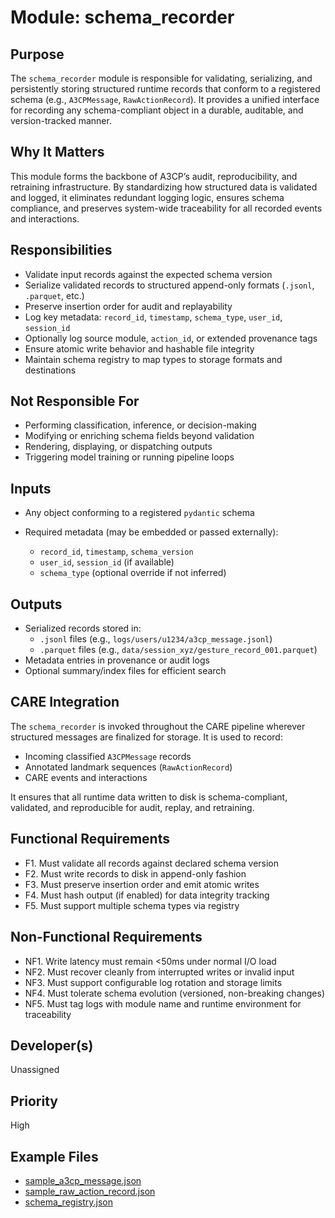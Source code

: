 # Module: schema_recorder

## Purpose
The `schema_recorder` module is responsible for validating, serializing, and persistently storing structured runtime records that conform to a registered schema (e.g., `A3CPMessage`, `RawActionRecord`). It provides a unified interface for recording any schema-compliant object in a durable, auditable, and version-tracked manner.

## Why It Matters
This module forms the backbone of A3CP’s audit, reproducibility, and retraining infrastructure. By standardizing how structured data is validated and logged, it eliminates redundant logging logic, ensures schema compliance, and preserves system-wide traceability for all recorded events and interactions.

## Responsibilities
- Validate input records against the expected schema version
- Serialize validated records to structured append-only formats (`.jsonl`, `.parquet`, etc.)
- Preserve insertion order for audit and replayability
- Log key metadata: `record_id`, `timestamp`, `schema_type`, `user_id`, `session_id`
- Optionally log source module, `action_id`, or extended provenance tags
- Ensure atomic write behavior and hashable file integrity
- Maintain schema registry to map types to storage formats and destinations

## Not Responsible For
- Performing classification, inference, or decision-making
- Modifying or enriching schema fields beyond validation
- Rendering, displaying, or dispatching outputs
- Triggering model training or running pipeline loops

## Inputs
- Any object conforming to a registered `pydantic` schema

- Required metadata (may be embedded or passed externally):
  - `record_id`, `timestamp`, `schema_version`
  - `user_id`, `session_id` (if available)
  - `schema_type` (optional override if not inferred)

## Outputs
- Serialized records stored in:
  - `.jsonl` files (e.g., `logs/users/u1234/a3cp_message.jsonl`)
  - `.parquet` files (e.g., `data/session_xyz/gesture_record_001.parquet`)
- Metadata entries in provenance or audit logs
- Optional summary/index files for efficient search

## CARE Integration
The `schema_recorder` is invoked throughout the CARE pipeline wherever structured messages are finalized for storage. It is used to record:
- Incoming classified `A3CPMessage` records
- Annotated landmark sequences (`RawActionRecord`)
- CARE events and interactions

It ensures that all runtime data written to disk is schema-compliant, validated, and reproducible for audit, replay, and retraining.

## Functional Requirements
- F1. Must validate all records against declared schema version
- F2. Must write records to disk in append-only fashion
- F3. Must preserve insertion order and emit atomic writes
- F4. Must hash output (if enabled) for data integrity tracking
- F5. Must support multiple schema types via registry

## Non-Functional Requirements
- NF1. Write latency must remain <50ms under normal I/O load
- NF2. Must recover cleanly from interrupted writes or invalid input
- NF3. Must support configurable log rotation and storage limits
- NF4. Must tolerate schema evolution (versioned, non-breaking changes)
- NF5. Must tag logs with module name and runtime environment for traceability

## Developer(s)
Unassigned

## Priority
High

## Example Files
- [sample_a3cp_message.json](./sample_a3cp_message.json)
- [sample_raw_action_record.json](./sample_raw_action_record.json)
- [schema_registry.json](./schema_registry.json)
